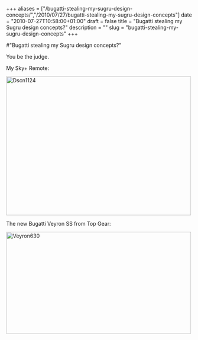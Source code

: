 +++
aliases = ["/bugatti-stealing-my-sugru-design-concepts/","/2010/07/27/bugatti-stealing-my-sugru-design-concepts"]
date = "2010-07-27T10:58:00+01:00"
draft = false
title = "Bugatti stealing my Sugru design concepts?"
description = ""
slug = "bugatti-stealing-my-sugru-design-concepts"
+++

#"Bugatti stealing my Sugru design concepts?"


 <p>You be the judge.</p>
<p>My Sky+ Remote:</p>
<p><div class='p_embed p_image_embed'>
<a href="http://getfile6.posterous.com/getfile/files.posterous.com/temp-2010-07-27/pizAoDptxeFwcoAdzfElljnlJbrazppHjzcdFtcuzpGBeBvuHkoFHemkrdfn/DSCN1124.JPG.scaled1000.jpg"><img alt="Dscn1124" height="375" src="http://getfile2.posterous.com/getfile/files.posterous.com/temp-2010-07-27/pizAoDptxeFwcoAdzfElljnlJbrazppHjzcdFtcuzpGBeBvuHkoFHemkrdfn/DSCN1124.JPG.scaled500.jpg" width="500" /></a>
</div>
</p>
<p>The new Bugatti Veyron SS from Top Gear:</p>
<p><div class='p_embed p_image_embed'>
<a href="http://getfile0.posterous.com/getfile/files.posterous.com/temp-2010-07-27/oxodrdjmJcsnHiaCAkhzCzddoAoojqJJIbBtJvnuCaapxvkhytvvuzkpzlFe/veyron630.jpg.scaled1000.jpg"><img alt="Veyron630" height="275" src="http://getfile3.posterous.com/getfile/files.posterous.com/temp-2010-07-27/oxodrdjmJcsnHiaCAkhzCzddoAoojqJJIbBtJvnuCaapxvkhytvvuzkpzlFe/veyron630.jpg.scaled500.jpg" width="500" /></a>
</div>
</p>
 